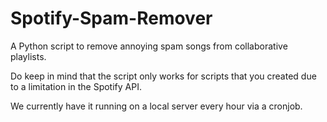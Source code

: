 # Spotify-Spam-Remover

A Python script to remove annoying spam songs from collaborative playlists.

Do keep in mind that the script only works for scripts that you created due to a limitation in the Spotify API.

We currently have it running on a local server every hour via a cronjob.
